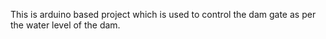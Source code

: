 This is arduino based project which is used to control the dam gate as per the water level of the dam.